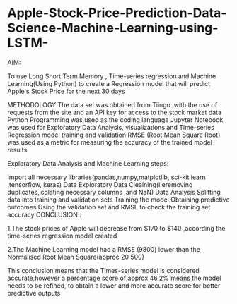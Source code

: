 # Apple-Stock-Price-Prediction-Data-Science-Machine-Learning-using-LSTM-

AIM:

To use Long Short Term Memory , Time-series regression and Machine Learning(Using Python) to create a Regression model that will predict Apple's Stock Price for the next 30 days

METHODOLOGY The data set was obtained from Tiingo ,with the use of requests from the site and an API key for access to the stock market data Python Programming was used as the coding language Jupyter Notebook was used for Exploratory Data Analysis, visualizations and Time-series Regression model training and validation RMSE (Root Mean Square Root) was used as a metric for measuring the accuracy of the trained model results

Exploratory Data Analysis and Machine Learning steps:

Import all necessary libraries(pandas,numpy,matplotlib, sci-kit learn ,tensorflow, keras)
Data Exploratory
Data Cleaining(i.eremoving duplicates,isolating necessary columns ,and NaN)
Data Analysis
Splitting data into training and validation sets
Training the model
Obtaining predictive outcomes
Using the validation set and RMSE to check the training set accuracy
CONCLUSION :

1.The stock prices of Apple will decrease from $170 to $140 ,according the time-series regression model created

2.The Machine Learning model had a RMSE (9800) lower than the Normalised Root Mean Square(approc 20 500)

This conclusion means that the Times-series model is considered accurate,however a percentage score of approx 46.2% means the model needs to be refined, to obtain a lower and more accurate score for better predictive outputs
